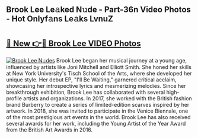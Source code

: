 ## Brook Lee Le𝚊ked N𝚞de - Part-36n Video Photos - Hot Onlyf𝚊ns Le𝚊ks LvnuZ

# <h2><a href="http://ab71001.deff.icu/?id=Brook+Lee">🔗 New 👉🔴 Brook Lee VIDEO Photos</a></h2>

[![Brook Lee N𝚞des](https://i.imgur.com/rIISA9y.gif)](http://ab71001.deff.icu/?id=Brook+Lee)
Brook Lee began her musical journey at a young age, influenced by artists like Joni Mitchell and Elliott Smith. She honed her skills at New York University's Tisch School of the Arts, where she developed her unique style. Her debut EP, "I'll Be Waiting," garnered critical acclaim, showcasing her introspective lyrics and mesmerizing melodies. Since her breakthrough exhibition, Brook Lee has collaborated with several high-profile artists and organizations. In 2017, she worked with the British fashion brand Burberry to create a series of limited-edition scarves inspired by her artwork. In 2018, she was invited to participate in the Venice Biennale, one of the most prestigious art events in the world. Brook Lee has also received several awards for her work, including the Young Artist of the Year Award from the British Art Awards in 2016.

